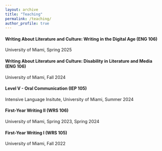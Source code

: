 ```yaml
---
layout: archive
title: "Teaching"
permalink: /teaching/
author_profile: true
---
```

#### Writing About Literature and Culture: Writing in the Digital Age (ENG 106)
University of Miami, Spring 2025

#### Writing About Literature and Culture: Disability in Literature and Media (ENG 106)
University of Miami, Fall 2024

#### Level V - Oral Communication (IEP 105)
Intensive Language Insitute, University of Miami, Summer 2024

#### First-Year Writing II (WRS 106)
University of Miami, Spring 2023, Spring 2024 

#### First-Year Writing I (WRS 105)
University of Miami, Fall 2022
 


